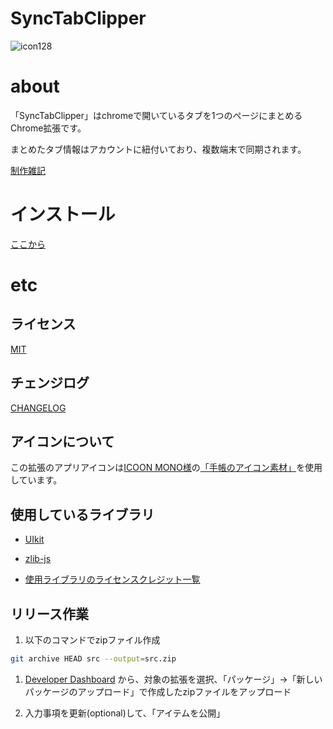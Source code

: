 # SyncTabClipper
![icon128](https://user-images.githubusercontent.com/1401147/77155751-59807c80-6ae1-11ea-8441-3d892eb15769.png)

# about

「SyncTabClipper」はchromeで開いているタブを1つのページにまとめるChrome拡張です。

まとめたタブ情報はアカウントに紐付いており、複数端末で同期されます。

[制作雑記](https://ik-fib.com/2020/03/synctabclipper/)

# インストール

[ここから](https://chrome.google.com/webstore/detail/synctabclipper/dlmommjngcoidankihhgklpoiknaabki)

# etc

## ライセンス

[MIT](LICENSE)

## チェンジログ

[CHANGELOG](CHANGELOG.md)

## アイコンについて

この拡張のアプリアイコンは[ICOON MONO様](https://icooon-mono.com/)の[「手帳のアイコン素材」](https://icooon-mono.com/11138-%e6%89%8b%e5%b8%b3%e3%81%ae%e3%82%a2%e3%82%a4%e3%82%b3%e3%83%b3%e7%b4%a0%e6%9d%90/)を使用しています。

## 使用しているライブラリ

- [UIkit](https://getuikit.com/)
- [zlib-js](http://www33146ue.sakura.ne.jp/staff/iz/release/zlib-js/zlib-js.html)


- [使用ライブラリのライセンスクレジット一覧](CREDITS)

## リリース作業

1. 以下のコマンドでzipファイル作成

```sh
git archive HEAD src --output=src.zip
```
1. [Developer Dashboard](https://chrome.google.com/webstore/devconsole/) から、対象の拡張を選択、「パッケージ」→「新しいパッケージのアップロード」で作成したzipファイルをアップロード

1. 入力事項を更新(optional)して、「アイテムを公開」
